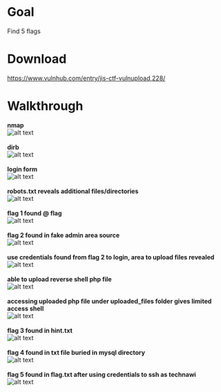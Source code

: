 # Goal
Find 5 flags

# Download
https://www.vulnhub.com/entry/jis-ctf-vulnupload,228/

# Walkthrough
**nmap**
<br>![alt text](https://github.com/bzyo/vulnhub/blob/master/2018/JIS-CTF_VulnUpload/imgs/nmap.png)
<br><br>**dirb**
<br>![alt text](https://github.com/bzyo/vulnhub/blob/master/2018/JIS-CTF_VulnUpload/imgs/dirb.png)
<br><br>**login form**
<br>![alt text](https://github.com/bzyo/vulnhub/blob/master/2018/JIS-CTF_VulnUpload/imgs/login.png)
<br><br>**robots.txt reveals additional files/directories**
<br>![alt text](https://github.com/bzyo/vulnhub/blob/master/2018/JIS-CTF_VulnUpload/imgs/robots.png)
<br><br>**flag 1 found @ flag**
<br>![alt text](https://github.com/bzyo/vulnhub/blob/master/2018/JIS-CTF_VulnUpload/imgs/flag1.png)
<br><br>**flag 2 found in fake admin area source**
<br>![alt text](https://github.com/bzyo/vulnhub/blob/master/2018/JIS-CTF_VulnUpload/imgs/flag2.png)
<br><br>**use credentials found from flag 2 to login, area to upload files revealed**
<br>![alt text](https://github.com/bzyo/vulnhub/blob/master/2018/JIS-CTF_VulnUpload/imgs/login_successful.png)
<br><br>**able to upload reverse shell php file**
<br>![alt text](https://github.com/bzyo/vulnhub/blob/master/2018/JIS-CTF_VulnUpload/imgs/upload.png)
<br><br>**accessing uploaded php file under uploaded_files folder gives limited access shell**
<br>![alt text](https://github.com/bzyo/vulnhub/blob/master/2018/JIS-CTF_VulnUpload/imgs/reverse.png)
<br><br>**flag 3 found in hint.txt**
<br>![alt text](https://github.com/bzyo/vulnhub/blob/master/2018/JIS-CTF_VulnUpload/imgs/flag3.png)
<br><br>**flag 4 found in txt file buried in mysql directory**
<br>![alt text](https://github.com/bzyo/vulnhub/blob/master/2018/JIS-CTF_VulnUpload/imgs/flag4.png)
<br><br>**flag 5 found in flag.txt after using credentials to ssh as technawi**
<br>![alt text](https://github.com/bzyo/vulnhub/blob/master/2018/JIS-CTF_VulnUpload/imgs/flag5.png)
